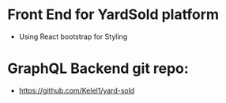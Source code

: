 # Front End for YardSold platform
- Using React bootstrap for Styling

# GraphQL Backend git repo:
- https://github.com/Kelel1/yard-sold  